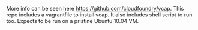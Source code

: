 More info can be seen here https://github.com/cloudfoundry/vcap. This repo includes a vagrantfile to install vcap. It also includes shell script to run too. Expects to be run on a pristine Ubuntu 10.04 VM.